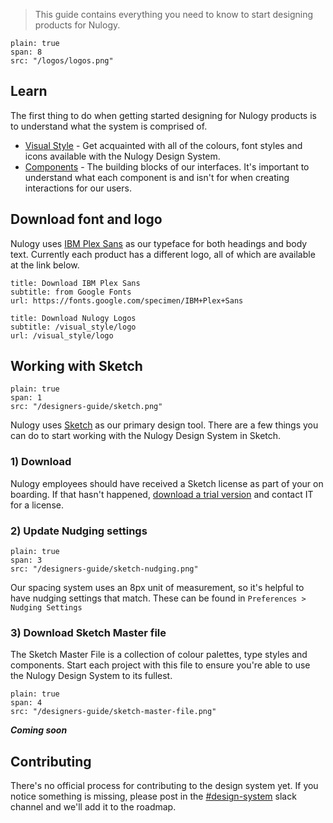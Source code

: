 > This guide contains everything you need to know to start designing products for Nulogy.

```image
plain: true
span: 8
src: "/logos/logos.png"
```

## Learn 
The first thing to do when getting started designing for Nulogy products is to understand what the system is comprised of.

* [Visual Style]() - Get acquainted with all of the colours, font styles and icons available with the Nulogy Design System.
* [Components]() - The building blocks of our interfaces. It's important to understand what each component is and isn't for when creating interactions for our users.

## Download font and logo
Nulogy uses [IBM Plex Sans](https://www.ibm.com/plex) as our typeface for both headings and body text. Currently each product has a different logo, all of which are available at the link below.

```download|span-2
title: Download IBM Plex Sans
subtitle: from Google Fonts
url: https://fonts.google.com/specimen/IBM+Plex+Sans
```

```download|span-2
title: Download Nulogy Logos
subtitle: /visual_style/logo
url: /visual_style/logo
```

## Working with Sketch
```image
plain: true
span: 1
src: "/designers-guide/sketch.png"
```
Nulogy uses [Sketch](https://www.sketchapp.com/) as our primary design tool. There are a few things you can do to start working with the Nulogy Design System in Sketch.

### 1) Download
Nulogy employees should have received a Sketch license as part of your on boarding. If that hasn't happened, [download a trial version](https://www.sketchapp.com/) and contact IT for a license.

### 2) Update Nudging settings
```image
plain: true
span: 3
src: "/designers-guide/sketch-nudging.png"
```
Our spacing system uses an 8px unit of measurement, so it's helpful to have nudging settings that match. These can be found in `Preferences > Nudging Settings`

### 3) Download Sketch Master file
The Sketch Master File is a collection of colour palettes, type styles and components. Start each project with this file to ensure you're able to use the Nulogy Design System to its fullest.

```image
plain: true
span: 4
src: "/designers-guide/sketch-master-file.png"
```

**_Coming soon_**

## Contributing

There's no official process for contributing to the design system yet. If you notice something is missing, please post in the [#design-system](slack://channel?id=CBAFQ4X7X/) slack channel and we'll add it to the roadmap.  
